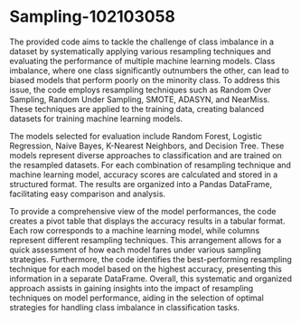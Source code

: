 # Sampling-102103058
The provided code aims to tackle the challenge of class imbalance in a dataset by systematically applying various resampling techniques and evaluating the performance of multiple machine learning models. Class imbalance, where one class significantly outnumbers the other, can lead to biased models that perform poorly on the minority class. To address this issue, the code employs resampling techniques such as Random Over Sampling, Random Under Sampling, SMOTE, ADASYN, and NearMiss. These techniques are applied to the training data, creating balanced datasets for training machine learning models.

The models selected for evaluation include Random Forest, Logistic Regression, Naive Bayes, K-Nearest Neighbors, and Decision Tree. These models represent diverse approaches to classification and are trained on the resampled datasets. For each combination of resampling technique and machine learning model, accuracy scores are calculated and stored in a structured format. The results are organized into a Pandas DataFrame, facilitating easy comparison and analysis.

To provide a comprehensive view of the model performances, the code creates a pivot table that displays the accuracy results in a tabular format. Each row corresponds to a machine learning model, while columns represent different resampling techniques. This arrangement allows for a quick assessment of how each model fares under various sampling strategies. Furthermore, the code identifies the best-performing resampling technique for each model based on the highest accuracy, presenting this information in a separate DataFrame. Overall, this systematic and organized approach assists in gaining insights into the impact of resampling techniques on model performance, aiding in the selection of optimal strategies for handling class imbalance in classification tasks.
